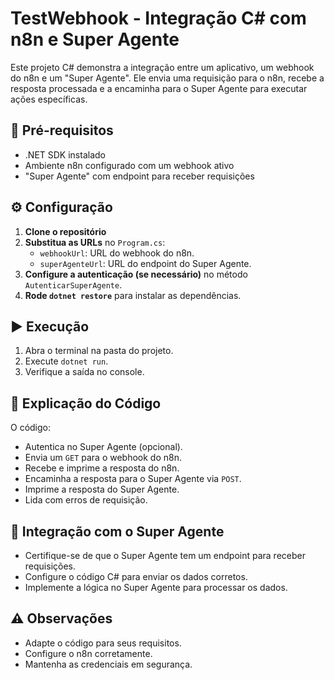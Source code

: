 # TestWebhook - Integração C# com n8n e Super Agente

Este projeto C# demonstra a integração entre um aplicativo, um webhook do n8n e um "Super Agente". Ele envia uma requisição para o n8n, recebe a resposta processada e a encaminha para o Super Agente para executar ações específicas.

## 🚀 Pré-requisitos

*   .NET SDK instalado
*   Ambiente n8n configurado com um webhook ativo
*   "Super Agente" com endpoint para receber requisições

## ⚙️ Configuração

1.  **Clone o repositório**
2.  **Substitua as URLs** no `Program.cs`:
    *   `webhookUrl`: URL do webhook do n8n.
    *   `superAgenteUrl`: URL do endpoint do Super Agente.
3.  **Configure a autenticação (se necessário)** no método `AutenticarSuperAgente`.
4.  **Rode `dotnet restore`** para instalar as dependências.

## ▶️ Execução

1.  Abra o terminal na pasta do projeto.
2.  Execute `dotnet run`.
3.  Verifique a saída no console.

## 🧩 Explicação do Código

O código:

*   Autentica no Super Agente (opcional).
*   Envia um `GET` para o webhook do n8n.
*   Recebe e imprime a resposta do n8n.
*   Encaminha a resposta para o Super Agente via `POST`.
*   Imprime a resposta do Super Agente.
*   Lida com erros de requisição.

## 🤝 Integração com o Super Agente

*   Certifique-se de que o Super Agente tem um endpoint para receber requisições.
*   Configure o código C# para enviar os dados corretos.
*   Implemente a lógica no Super Agente para processar os dados.

## ⚠️ Observações

*   Adapte o código para seus requisitos.
*   Configure o n8n corretamente.
*   Mantenha as credenciais em segurança.
